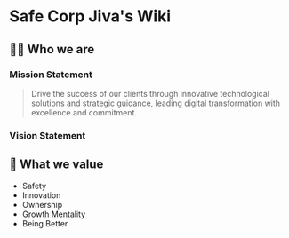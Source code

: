 # Safe Corp Jiva's Wiki

## 🙋‍♀️ Who we are 
### Mission Statement
> Drive the success of our clients through innovative technological solutions and strategic guidance, leading digital transformation with excellence and commitment.

### Vision Statement

## 👀 What we value
* Safety
* Innovation
* Ownership
* Growth Mentality
* Being Better
